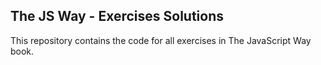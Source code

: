 <h2>The JS Way - Exercises Solutions</h2>

This repository contains the code for all exercises in The JavaScript Way book.


